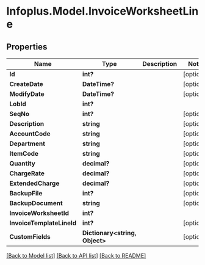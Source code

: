 # Infoplus.Model.InvoiceWorksheetLine
## Properties

Name | Type | Description | Notes
------------ | ------------- | ------------- | -------------
**Id** | **int?** |  | [optional] 
**CreateDate** | **DateTime?** |  | [optional] 
**ModifyDate** | **DateTime?** |  | [optional] 
**LobId** | **int?** |  | 
**SeqNo** | **int?** |  | [optional] 
**Description** | **string** |  | [optional] 
**AccountCode** | **string** |  | [optional] 
**Department** | **string** |  | [optional] 
**ItemCode** | **string** |  | [optional] 
**Quantity** | **decimal?** |  | [optional] 
**ChargeRate** | **decimal?** |  | [optional] 
**ExtendedCharge** | **decimal?** |  | [optional] 
**BackupFile** | **int?** |  | [optional] 
**BackupDocument** | **string** |  | [optional] 
**InvoiceWorksheetId** | **int?** |  | 
**InvoiceTemplateLineId** | **int?** |  | [optional] 
**CustomFields** | **Dictionary&lt;string, Object&gt;** |  | [optional] 

[[Back to Model list]](../README.md#documentation-for-models) [[Back to API list]](../README.md#documentation-for-api-endpoints) [[Back to README]](../README.md)

